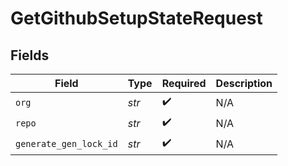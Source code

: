 # GetGithubSetupStateRequest


## Fields

| Field                  | Type                   | Required               | Description            |
| ---------------------- | ---------------------- | ---------------------- | ---------------------- |
| `org`                  | *str*                  | :heavy_check_mark:     | N/A                    |
| `repo`                 | *str*                  | :heavy_check_mark:     | N/A                    |
| `generate_gen_lock_id` | *str*                  | :heavy_check_mark:     | N/A                    |